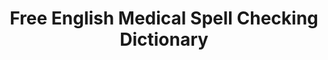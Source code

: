 ---
hackday: "13-london"
title: "Free English Medical Spell Checking Dictionary"
summary: "This project helps clinicians quickly write up accurate notes by making it really easy to install a medical spell checking dictionary."
team:
  - "@CalumJEadie"
  - "Chris Baines"
  - "Devon Buchanan"
links:
  website: "http://medical-spell-checker-dictionary.github.io/"
  code:
    - "https://github.com/medical-spell-checker-dictionary/medical-spell-checker-dictionary.github.io"
---